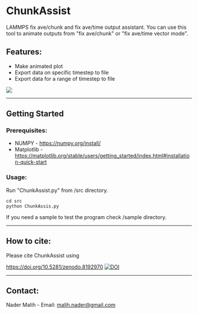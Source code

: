 # ChunkAssist
LAMMPS fix ave/chunk and fix ave/time output assistant. You can use this tool to animate outputs from "fix ave/chunk" or "fix ave/time vector mode".

## Features:
- Make animated plot
- Export data on specific timestep to file
- Export data for a range of timestep to file

![](https://iili.io/H8TfJqb.gif)

------------------------------------------------------------------
## Getting Started
### Prerequisites:
- NUMPY - https://numpy.org/install/
- Matplotlib - https://matplotlib.org/stable/users/getting_started/index.html#installation-quick-start

### Usage:
Run "ChunkAssist.py" from /src directory.

```
cd src
python ChunkAssis.py 
```

If you need a sample to test the program check /sample directory.


------------------------------------------------------------------
## How to cite:
Please cite ChunkAssist using

https://doi.org/10.5281/zenodo.8192970
[![DOI](https://zenodo.org/badge/631703387.svg)](https://zenodo.org/badge/latestdoi/631703387)


------------------------------------------------------------------
## Contact:
Nader Malih - Email: malih.nader@gmail.com
